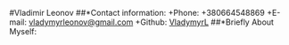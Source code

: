 #Vladimir Leonov
##*Contact information:
     +Phone: +380664548869
     +E-mail: vladymyrleonov@gmail.com
     +Github: [VladymyrL](https://github.com/VladymyrL)
##*Briefly About Myself:
     